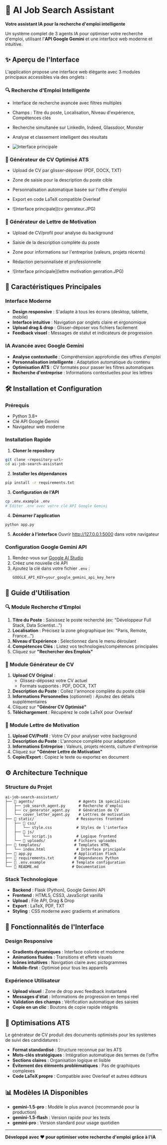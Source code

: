 # 🤖 AI Job Search Assistant
**Votre assistant IA pour la recherche d'emploi intelligente**

Un système complet de 3 agents IA pour optimiser votre recherche d'emploi, utilisant l'**API Google Gemini** et une interface web moderne et intuitive.

## ✨ Aperçu de l'Interface

L'application propose une interface web élégante avec 3 modules principaux accessibles via des onglets :

### 🔍 **Recherche d'Emploi Intelligente**
- Interface de recherche avancée avec filtres multiples
- Champs : Titre du poste, Localisation, Niveau d'expérience, Compétences clés
- Recherche simultanée sur LinkedIn, Indeed, Glassdoor, Monster
- Analyse et classement intelligent des résultats

- ![Interface principale](searchjob.JPG)

### 📄 **Générateur de CV Optimisé ATS**
- Upload de CV par glisser-déposer (PDF, DOCX, TXT)
- Zone de saisie pour la description du poste cible
- Personnalisation automatique basée sur l'offre d'emploi
- Export en code LaTeX compatible Overleaf

- ![Interface principale](cv genrateur.JPG)

### 💌 **Générateur de Lettre de Motivation**
- Upload de CV/profil pour analyse du background
- Saisie de la description complète du poste
- Zone pour informations sur l'entreprise (valeurs, projets récents)
- Rédaction personnalisée et professionnelle

- ![Interface principale](lettre motivation genration.JPG)

## 🚀 Caractéristiques Principales

### Interface Moderne
- **Design responsive** : S'adapte à tous les écrans (desktop, tablette, mobile)
- **Interface intuitive** : Navigation par onglets claire et ergonomique
- **Upload drag & drop** : Glisser-déposer vos fichiers facilement
- **Feedback visuel** : Messages de statut et indicateurs de progression

### IA Avancée avec Google Gemini
- **Analyse contextuelle** : Compréhension approfondie des offres d'emploi
- **Personnalisation intelligente** : Adaptation automatique du contenu
- **Optimisation ATS** : CV formatés pour passer les filtres automatiques
- **Recherche d'entreprise** : Informations contextuelles pour les lettres

## 🛠️ Installation et Configuration

### Prérequis
- Python 3.8+
- Clé API Google Gemini
- Navigateur web moderne

### Installation Rapide

1. **Cloner le repository**
```bash
git clone <repository-url>
cd ai-job-search-assistant
```

2. **Installer les dépendances**
```bash
pip install -r requirements.txt
```

3. **Configuration de l'API**
```bash
cp .env.example .env
# Éditer .env avec votre clé API Google Gemini
```

4. **Démarrer l'application**
```bash
python app.py
```

5. **Accéder à l'interface**
Ouvrir http://127.0.0.1:5000 dans votre navigateur

### Configuration Google Gemini API

1. Rendez-vous sur [Google AI Studio](https://makersuite.google.com/app/apikey)
2. Créez une nouvelle clé API
3. Ajoutez la clé dans votre fichier `.env` :
   ```env
   GOOGLE_API_KEY=your_google_gemini_api_key_here
   ```

## 🎯 Guide d'Utilisation

### 🔍 Module Recherche d'Emploi

1. **Titre du Poste** : Saisissez le poste recherché (ex: "Développeur Full Stack, Data Scientist...")
2. **Localisation** : Précisez la zone géographique (ex: "Paris, Remote, France...")
3. **Niveau d'Expérience** : Sélectionnez dans le menu déroulant
4. **Compétences Clés** : Listez vos technologies/compétences principales
5. Cliquez sur **"Rechercher des Emplois"**

### 📄 Module Générateur de CV

1. **Upload CV Original** : 
   - Glissez-déposez votre CV actuel
   - Formats supportés : PDF, DOCX, TXT
2. **Description du Poste** : Collez l'annonce complète du poste ciblé
3. **Informations Personnelles** (optionnel) : Ajoutez des détails supplémentaires
4. Cliquez sur **"Générer CV Optimisé"**
5. **Téléchargement** : Récupérez le code LaTeX pour Overleaf

### 💌 Module Lettre de Motivation

1. **Upload CV/Profil** : Votre CV pour analyser votre background
2. **Description du Poste** : L'annonce complète pour adaptation
3. **Informations Entreprise** : Valeurs, projets récents, culture d'entreprise
4. Cliquez sur **"Générer Lettre de Motivation"**
5. **Copie/Export** : Copiez le texte ou exportez en document

## ⚙️ Architecture Technique

### Structure du Projet
```
ai-job-search-assistant/
├── 📁 agents/                    # Agents IA spécialisés
│   ├── job_search_agent.py      # Recherche d'emploi
│   ├── cv_generator_agent.py    # Génération de CV
│   └── cover_letter_agent.py    # Lettres de motivation
├── 📁 static/                   # Ressources frontend
│   ├── 📁 css/
│   │   └── style.css           # Styles de l'interface
│   ├── 📁 js/
│   │   └── script.js           # Logique frontend
│   └── 📁 uploads/             # Fichiers uploadés
├── 📁 templates/               # Templates HTML
│   └── index.html              # Interface principale
├── 📄 app.py                   # Application Flask
├── 📄 requirements.txt         # Dépendances Python
├── 📄 .env.example            # Template configuration
└── 📄 README.md               # Documentation
```

### Stack Technologique
- **Backend** : Flask (Python), Google Gemini API
- **Frontend** : HTML5, CSS3, JavaScript vanilla
- **Upload** : File API, Drag & Drop
- **Export** : LaTeX, PDF, TXT
- **Styling** : CSS moderne avec gradients et animations

## 🎨 Fonctionnalités de l'Interface

### Design Responsive
- **Gradients dynamiques** : Interface colorée et moderne
- **Animations fluides** : Transitions et effets visuels
- **Icônes intuitives** : Navigation claire avec pictogrammes
- **Mobile-first** : Optimisé pour tous les appareils

### Expérience Utilisateur
- **Upload visuel** : Zone de drop avec feedback instantané
- **Messages d'état** : Informations de progression en temps réel
- **Validation des champs** : Vérification automatique des saisies
- **Copie en un clic** : Boutons de copie rapide intégrés

## 🔧 Optimisations ATS

Le générateur de CV produit des documents optimisés pour les systèmes de suivi des candidatures :

- **Format standardisé** : Structure reconnue par les ATS
- **Mots-clés stratégiques** : Intégration automatique des termes de l'offre
- **Sections claires** : Organisation logique et lisible
- **Évitement des éléments problématiques** : Pas de graphiques complexes
- **Code LaTeX propre** : Compatible avec Overleaf et autres éditeurs

## 📊 Modèles IA Disponibles

- **gemini-1.5-pro** : Modèle le plus avancé (recommandé pour la production)
- **gemini-1.5-flash** : Version rapide pour les tests
- **gemini-pro** : Version standard pour usage quotidien
---

**Développé avec ❤️ pour optimiser votre recherche d'emploi grâce à l'IA**
